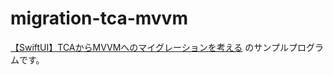 # migration-tca-mvvm

[【SwiftUI】TCAからMVVMへのマイグレーションを考える](https://qiita.com/Soccerboy_Hamada/items/c1b5279eab1ad96b22cd) のサンプルプログラムです。
